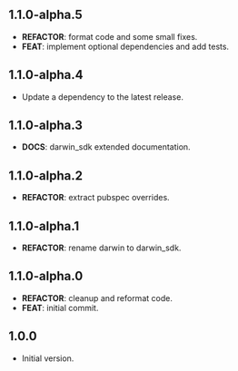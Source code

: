 ## 1.1.0-alpha.5

 - **REFACTOR**: format code and some small fixes.
 - **FEAT**: implement optional dependencies and add tests.

## 1.1.0-alpha.4

 - Update a dependency to the latest release.

## 1.1.0-alpha.3

 - **DOCS**: darwin_sdk extended documentation.

## 1.1.0-alpha.2

 - **REFACTOR**: extract pubspec overrides.

## 1.1.0-alpha.1

 - **REFACTOR**: rename darwin to darwin_sdk.

## 1.1.0-alpha.0

 - **REFACTOR**: cleanup and reformat code.
 - **FEAT**: initial commit.

## 1.0.0

- Initial version.
